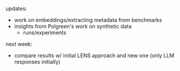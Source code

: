 updates:

- work on embeddings/extracting metadata from benchmarks
- insights from Polgreen's work on synthetic data
  - runs/experiments

next week:

- compare results w/ initial LENS approach and new one (only LLM responses initially)
